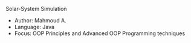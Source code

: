 Solar-System Simulation
- Author: Mahmoud A.
- Language: Java
- Focus: OOP Principles and Advanced OOP Programming techniques

